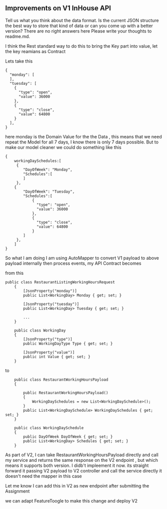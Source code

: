 ﻿## Improvements on V1 InHouse API

Tell us what you think about the data format. Is the current JSON structure the
best way to store that kind of data or can you come up with a better version? There
are no right answers here  Please write your thoughts to readme.md.

I think the Rest standard way to do this to bring the Key part into value,
let the key reamians as Contract

Lets take this
```
{
  "monday": [
  ],
  "tuesday": [
    {
      "type": "open",
      "value": 36000
    },
    {
      "type": "close",
      "value": 64800
    }
  ],
}
```

here monday is the Domain Value for the the Data , this means that we 
need repeat the Model for all 7 days, I know there is only 7 days possible.
But to make our model cleaner we could do something like this
```
{
    workingDaySchedules:[
     {
        "DayOfWeek": "Monday",
        "Schedules":[
        ]
     },
    {
        "DayOfWeek": "Tuesday",
        "Schedules":[
            {
              "type": "open",
              "value": 36000
            },
            {
              "type": "close",
              "value": 64800
            }
        ]
     },   
    ]
}
```

So what I am doing I am using AutoMapper to convert V1 payload to above payload internally
then process events, my API Contract becomes

from this 
```
public class RestaurantListingWorkingHoursRequest
    {
        [JsonProperty("monday")]
        public List<WorkingDay> Monday { get; set; }

        [JsonProperty("tuesday")]
        public List<WorkingDay> Tuesday { get; set; }

        ...
    }

    public class WorkingDay
    {
        [JsonProperty("type")]
        public WorkingDayType Type { get; set; }

        [JsonProperty("value")]
        public int Value { get; set; }
    }

```

to

```
    public class RestaurantWorkingHoursPayload
    {

        public RestaurantWorkingHoursPayload()
        {
            WorkingDaySchedules = new List<WorkingDaySchedule>();
        }
        public List<WorkingDaySchedule> WorkingDaySchedules { get; set; }
    }

    public class WorkingDaySchedule
    {
        public DayOfWeek DayOfWeek { get; set; }
        public List<WorkingDay> Schedules { get; set; }
    }

```


As part of V2, I can take RestaurantWorkingHoursPayload directly and call my service
and returns the same response on the V2 endpoint , but which means it supports both version.
I didb't impleement it now. its straight forward it passing V2 payload to V2 controller
and call the service directly it doesn't need the mapper in this case


Let me know I can add this in V2 as new endpoint after submitting the Assignment

we can adapt FeatureToogle to make this change and deploy V2


	